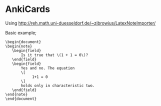 # AnkiCards

Using http://reh.math.uni-duesseldorf.de/~zibrowius/LatexNoteImporter/

Basic example;

```
\begin{document}
\begin{note}
   \begin{field}
       Is it true that \(1 + 1 = 0\)?
   \end{field}
   \begin{field}
       Yes and no. The equation
       \[
            1+1 = 0
       \]
       holds only in characteristic two.
   \end{field}
\end{note}
\end{document}
```